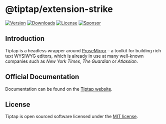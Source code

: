 # @tiptap/extension-strike
[![Version](https://img.shields.io/npm/v/@tiptap/extension-strike.svg?label=version)](https://www.npmjs.com/package/@tiptap/extension-strike)
[![Downloads](https://img.shields.io/npm/dm/@tiptap/extension-strike.svg)](https://npmcharts.com/compare/tiptap?minimal=true)
[![License](https://img.shields.io/npm/l/@tiptap/extension-strike.svg)](https://www.npmjs.com/package/@tiptap/extension-strike)
[![Sponsor](https://img.shields.io/static/v1?label=Sponsor&message=%E2%9D%A4&logo=GitHub)](https://github.com/sponsors/ueberdosis)

## Introduction
Tiptap is a headless wrapper around [ProseMirror](https://ProseMirror.net) – a toolkit for building rich text WYSIWYG editors, which is already in use at many well-known companies such as *New York Times*, *The Guardian* or *Atlassian*.

## Official Documentation
Documentation can be found on the [Tiptap website](https://tiptap.dev).

## License
Tiptap is open sourced software licensed under the [MIT license](https://github.com/ueberdosis/tiptap/blob/main/LICENSE.md).
